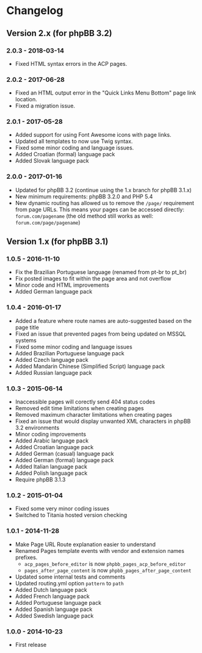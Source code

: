 # Changelog

## Version 2.x (for phpBB 3.2)

### 2.0.3 - 2018-03-14

- Fixed HTML syntax errors in the ACP pages.

### 2.0.2 - 2017-06-28

- Fixed an HTML output error in the "Quick Links Menu Bottom" page link location.
- Fixed a migration issue.

### 2.0.1 - 2017-05-28

- Added support for using Font Awesome icons with page links.
- Updated all templates to now use Twig syntax.
- Fixed some minor coding and language issues.
- Added Croatian (formal) language pack
- Added Slovak language pack

### 2.0.0 - 2017-01-16

- Updated for phpBB 3.2 (continue using the 1.x branch for phpBB 3.1.x)
- New minimum requirements: phpBB 3.2.0 and PHP 5.4
- New dynamic routing has allowed us to remove the `/page/` requirement from page URLs. This means your pages can be accessed directly: `forum.com/pagename` (the old method still works as well: `forum.com/page/pagename`)

## Version 1.x (for phpBB 3.1)

### 1.0.5 - 2016-11-10

- Fix the Brazilian Portuguese language (renamed from pt-br to pt_br)
- Fix posted images to fit within the page area and not overflow
- Minor code and HTML improvements
- Added German language pack

### 1.0.4 - 2016-01-17

- Added a feature where route names are auto-suggested based on the page title
- Fixed an issue that prevented pages from being updated on MSSQL systems
- Fixed some minor coding and language issues
- Added Brazilian Portuguese language pack
- Added Czech language pack
- Added Mandarin Chinese (Simplified Script) language pack
- Added Russian language pack

### 1.0.3 - 2015-06-14

- Inaccessible pages will corectly send 404 status codes
- Removed edit time limitations when creating pages
- Removed maximum character limitations when creating pages
- Fixed an issue that would display unwanted XML characters in phpBB 3.2 environments
- Minor coding improvements
- Added Arabic language pack
- Added Croatian language pack
- Added German (casual) language pack
- Added German (formal) language pack
- Added Italian language pack
- Added Polish language pack
- Require phpBB 3.1.3

### 1.0.2 - 2015-01-04

- Fixed some very minor coding issues
- Switched to Titania hosted version checking

### 1.0.1 - 2014-11-28

- Make Page URL Route explanation easier to understand
- Renamed Pages template events with vendor and extension names prefixes.
	- `acp_pages_before_editor` is now `phpbb_pages_acp_before_editor`
	- `pages_after_page_content` is now `phpbb_pages_after_page_content`
- Updated some internal tests and comments
- Updated routing.yml option `pattern` to `path`
- Added Dutch language pack
- Added French language pack
- Added Portuguese language pack
- Added Spanish language pack
- Added Swedish language pack

### 1.0.0 - 2014-10-23

- First release
